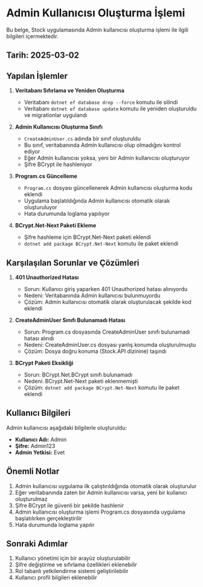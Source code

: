 # Admin Kullanıcısı Oluşturma İşlemi

Bu belge, Stock uygulamasında Admin kullanıcısı oluşturma işlemi ile ilgili bilgileri içermektedir.

## Tarih: 2025-03-02

## Yapılan İşlemler

1. **Veritabanı Sıfırlama ve Yeniden Oluşturma**
   - Veritabanı `dotnet ef database drop --force` komutu ile silindi
   - Veritabanı `dotnet ef database update` komutu ile yeniden oluşturuldu ve migrationlar uygulandı

2. **Admin Kullanıcısı Oluşturma Sınıfı**
   - `CreateAdminUser.cs` adında bir sınıf oluşturuldu
   - Bu sınıf, veritabanında Admin kullanıcısı olup olmadığını kontrol ediyor
   - Eğer Admin kullanıcısı yoksa, yeni bir Admin kullanıcısı oluşturuyor
   - Şifre BCrypt ile hashleniyor

3. **Program.cs Güncelleme**
   - `Program.cs` dosyası güncellenerek Admin kullanıcısı oluşturma kodu eklendi
   - Uygulama başlatıldığında Admin kullanıcısı otomatik olarak oluşturuluyor
   - Hata durumunda loglama yapılıyor

4. **BCrypt.Net-Next Paketi Ekleme**
   - Şifre hashleme için BCrypt.Net-Next paketi eklendi
   - `dotnet add package BCrypt.Net-Next` komutu ile paket eklendi

## Karşılaşılan Sorunlar ve Çözümleri

1. **401 Unauthorized Hatası**
   - Sorun: Kullanıcı giriş yaparken 401 Unauthorized hatası alınıyordu
   - Nedeni: Veritabanında Admin kullanıcısı bulunmuyordu
   - Çözüm: Admin kullanıcısı otomatik olarak oluşturulacak şekilde kod eklendi

2. **CreateAdminUser Sınıfı Bulunamadı Hatası**
   - Sorun: Program.cs dosyasında CreateAdminUser sınıfı bulunamadı hatası alındı
   - Nedeni: CreateAdminUser.cs dosyası yanlış konumda oluşturulmuştu
   - Çözüm: Dosya doğru konuma (Stock.API dizinine) taşındı

3. **BCrypt Paketi Eksikliği**
   - Sorun: BCrypt.Net.BCrypt sınıfı bulunamadı
   - Nedeni: BCrypt.Net-Next paketi eklenmemişti
   - Çözüm: `dotnet add package BCrypt.Net-Next` komutu ile paket eklendi

## Kullanıcı Bilgileri

Admin kullanıcısı aşağıdaki bilgilerle oluşturuldu:
- **Kullanıcı Adı:** Admin
- **Şifre:** Admin123
- **Admin Yetkisi:** Evet

## Önemli Notlar

1. Admin kullanıcısı uygulama ilk çalıştırıldığında otomatik olarak oluşturulur
2. Eğer veritabanında zaten bir Admin kullanıcısı varsa, yeni bir kullanıcı oluşturulmaz
3. Şifre BCrypt ile güvenli bir şekilde hashlenir
4. Admin kullanıcısı oluşturma işlemi Program.cs dosyasında uygulama başlatılırken gerçekleştirilir
5. Hata durumunda loglama yapılır

## Sonraki Adımlar

1. Kullanıcı yönetimi için bir arayüz oluşturulabilir
2. Şifre değiştirme ve sıfırlama özellikleri eklenebilir
3. Rol tabanlı yetkilendirme sistemi geliştirilebilir
4. Kullanıcı profil bilgileri eklenebilir 